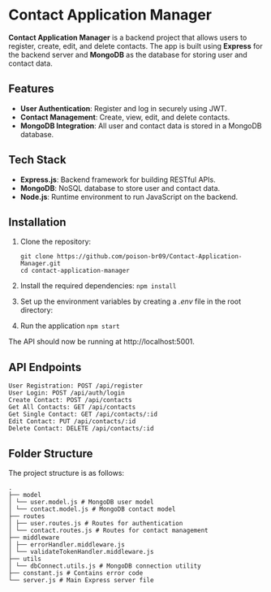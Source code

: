 # Contact Application Manager

**Contact Application Manager** is a backend project that allows users to register, create, edit, and delete contacts. The app is built using **Express** for the backend server and **MongoDB** as the database for storing user and contact data.

## Features

- **User Authentication**: Register and log in securely using JWT.
- **Contact Management**: Create, view, edit, and delete contacts.
- **MongoDB Integration**: All user and contact data is stored in a MongoDB database.

## Tech Stack

- **Express.js**: Backend framework for building RESTful APIs.
- **MongoDB**: NoSQL database to store user and contact data.
- **Node.js**: Runtime environment to run JavaScript on the backend.

## Installation

1. Clone the repository:

   ```
   git clone https://github.com/poison-br09/Contact-Application-Manager.git
   cd contact-application-manager
   ```

2. Install the required dependencies:
   `npm install`

3. Set up the environment variables by creating a _.env_ file in the root directory:

4. Run the application
   `npm start`

The API should now be running at http://localhost:5001.

## API Endpoints

```
User Registration: POST /api/register
User Login: POST /api/auth/login
Create Contact: POST /api/contacts
Get All Contacts: GET /api/contacts
Get Single Contact: GET /api/contacts/:id
Edit Contact: PUT /api/contacts/:id
Delete Contact: DELETE /api/contacts/:id
```

## Folder Structure

The project structure is as follows:

```
.
├── model
│ └── user.model.js # MongoDB user model
│ └── contact.model.js # MongoDB contact model
├── routes
│ ├── user.routes.js # Routes for authentication
│ └── contact.routes.js # Routes for contact management
├── middleware
│ ├── errorHandler.middleware.js
│ └── validateTokenHandler.middleware.js
├── utils
│ └── dbConnect.utils.js # MongoDB connection utility
├── constant.js # Contains error code
└── server.js # Main Express server file
```
